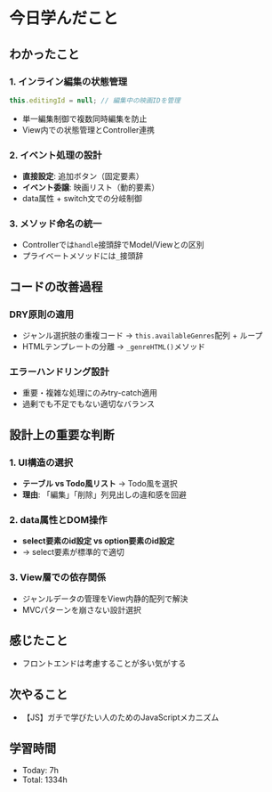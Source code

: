 # 今日学んだこと
## わかったこと
### 1. インライン編集の状態管理
```javascript
this.editingId = null; // 編集中の映画IDを管理
```
- 単一編集制御で複数同時編集を防止
- View内での状態管理とController連携

### 2. イベント処理の設計
- **直接設定**: 追加ボタン（固定要素）
- **イベント委譲**: 映画リスト（動的要素）
- data属性 + switch文での分岐制御

### 3. メソッド命名の統一
- Controllerでは`handle`接頭辞でModel/Viewとの区別
- プライベートメソッドには`_`接頭辞

## コードの改善過程

### DRY原則の適用
- ジャンル選択肢の重複コード → `this.availableGenres`配列 + ループ
- HTMLテンプレートの分離 → `_genreHTML()`メソッド

### エラーハンドリング設計
- 重要・複雑な処理にのみtry-catch適用
- 過剰でも不足でもない適切なバランス

## 設計上の重要な判断

### 1. UI構造の選択
- **テーブル vs Todo風リスト** → Todo風を選択
- **理由**: 「編集」「削除」列見出しの違和感を回避

### 2. data属性とDOM操作
- **select要素のid設定 vs option要素のid設定**
- → select要素が標準的で適切

### 3. View層での依存関係
- ジャンルデータの管理をView内静的配列で解決
- MVCパターンを崩さない設計選択
## 感じたこと
- フロントエンドは考慮することが多い気がする
## 次やること
- 【JS】ガチで学びたい人のためのJavaScriptメカニズム
## 学習時間
- Today: 7h
- Total: 1334h
